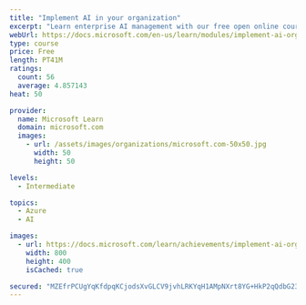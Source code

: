 ```yaml
---
title: "Implement AI in your organization"
excerpt: "Learn enterprise AI management with our free open online course, including machine learning."
webUrl: https://docs.microsoft.com/en-us/learn/modules/implement-ai-organization/
type: course
price: Free
length: PT41M
ratings:
  count: 56
  average: 4.857143
heat: 50

provider:
  name: Microsoft Learn
  domain: microsoft.com
  images:
    - url: /assets/images/organizations/microsoft.com-50x50.jpg
      width: 50
      height: 50

levels:
  - Intermediate

topics:
  - Azure
  - AI

images:
  - url: https://docs.microsoft.com/learn/achievements/implement-ai-organization-social.png
    width: 800
    height: 400
    isCached: true

secured: "MZEfrPCUgYqKfdpqKCjodsXvGLCV9jvhLRKYqH1AMpNXrt8YG+HkP2qQdbG23EPPnRO9xyKKQGDkBO+baKVXau5Pcr5Gcsn/PHT8zj1JhxzewdMCUG4wNu0kFpROZPPDgvly9Yam52Tm6LQvbI72CQ4wvzSSkdC6oyOn5AbyZ/xnn2rdqDdo5LwiWdWBd0za6k5q7XjyqUWJKmYBU00dVhN615IUv/N1IQCG/u6P2lAYn0oyp1uLFTzR43xIl3nq+XOIWAgFeGFaagfazAYBAq/KdpuHcoKdmH54F4Nhy+k1f4IynCShoTiTQLfJBGvflUzCwA5RPrmnZDNQDIpOSacf1as3uD6LfuEql35Y2YR4LA8309ZSMFd9IH8xieo8338uZDehnBmoBWN3nbayN472WogimDRjsoa5WRuKgck=;S8ddWahhj3xwZdhgI6DhDQ=="
---
```


